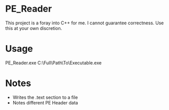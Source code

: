 # PE_Reader


This project is a foray into C++ for me. I cannot guarantee correctness. Use this at your own discretion.

# Usage

PE_Reader.exe C:\Full\Path\To\Executable.exe

# Notes
* Writes the .text section to a file
* Notes different PE Header data
